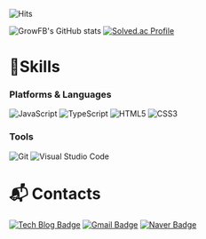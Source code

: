 ![Hits](https://hits.seeyoufarm.com/api/count/incr/badge.svg?url=https%3A%2F%2Fgithub.com%2FGrowFB&count_bg=%23FFDAC7&title_bg=%23FFADAD&icon=&icon_color=%23E7E7E7&title=hits&edge_flat=false)

![GrowFB's GitHub stats](https://github-readme-stats.vercel.app/api?username=GrowFB&show_icons=true&theme=radical)
[![Solved.ac Profile](http://mazassumnida.wtf/api/v2/generate_badge?boj=sybt1017)](https://solved.ac/sybt1017/)
# 💪Skills
### Platforms & Languages

![JavaScript](https://img.shields.io/badge/JavaScript-F7DF1E.svg?&style=for-the-badge&logo=JavaScript&logoColor=white)
![TypeScript](https://img.shields.io/badge/TypeScript-3178C6.svg?&style=for-the-badge&logo=TypeScript&logoColor=white)
![HTML5](https://img.shields.io/badge/HTML5-E34F26.svg?&style=for-the-badge&logo=HTML5&logoColor=white)
![CSS3](https://img.shields.io/badge/CSS3-1572B6.svg?&style=for-the-badge&logo=CSS3&logoColor=white)

### Tools
![Git](https://img.shields.io/badge/Git-F05032.svg?&style=for-the-badge&logo=Git&logoColor=white)
![Visual Studio Code](https://img.shields.io/badge/Visual%20Studio%20Code-007ACC.svg?&style=for-the-badge&logo=Visual%20Studio%20Code&logoColor=white)

 
# :mailbox_with_mail: Contacts
[![Tech Blog Badge](http://img.shields.io/badge/-Tech%20blog-black?style=flat-square&logo=github&link=https://soo-vely-dev.tistory.com/)](https://velog.io/@sybt1017)
[![Gmail Badge](https://img.shields.io/badge/Gmail-d14836?style=flat-square&logo=Gmail&logoColor=white&link=mailto:kimsh1691@gmail.com)](mailto:sybt1017@gmail.com)
[![Naver Badge](https://img.shields.io/badge/Naver-03C75A?style=flat-square&logo=Naver&logoColor=white&link=mailto:rlatngus1691@naver.com)](mailto:sybt1017@naver.com)

